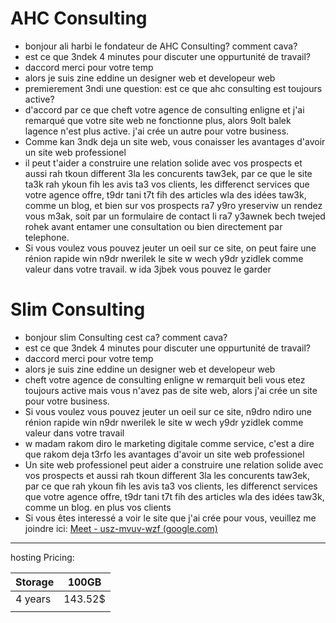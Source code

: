 # AHC Consulting
- bonjour ali harbi le fondateur de AHC Consulting? comment cava?
- est ce que 3ndek 4 minutes pour discuter une oppurtunité de travail?
- daccord merci pour votre temp
- alors je suis zine eddine un designer web et developeur web
- premierement 3ndi une question: est ce que ahc consulting est toujours active? 
- d'accord par ce que cheft votre agence de consulting enligne et j'ai remarqué que votre site web ne fonctionne plus, alors 9olt balek lagence n'est plus active. j'ai crée un autre pour votre business.
- Comme kan 3ndk deja un site web, vous conaisser les avantages d'avoir un site web professionel
- il peut t'aider a construire une relation solide avec vos prospects et aussi rah tkoun different 3la les concurents taw3ek, par ce que le site ta3k rah ykoun fih les avis ta3 vos clients, les differenct services que votre agence offre, t9dr tani t7t fih des articles wla des idées taw3k, comme un blog, et bien sur vos prospects ra7 y9ro yreserviw un rendez vous m3ak, soit par un formulaire de contact li ra7 y3awnek bech twejed rohek avant entamer une consultation ou bien directement par telephone.
- Si vous voulez vous pouvez jeuter un oeil sur ce site, on peut faire une rénion rapide win n9dr nwerilek le site w wech y9dr yzidlek comme valeur dans votre travail. w ida 3jbek vous pouvez le garder
# Slim Consulting
- bonjour slim Consulting cest ca? comment cava?
- est ce que 3ndek 4 minutes pour discuter une oppurtunité de travail?
- daccord merci pour votre temp
- alors je suis zine eddine un designer web et developeur web
- cheft votre agence de consulting enligne w remarquit beli vous etez toujours active mais vous n'avez pas de site web, alors j'ai crée un site pour votre business.
- Si vous voulez vous pouvez jeuter un oeil sur ce site, n9dro ndiro une rénion rapide win n9dr nwerilek le site w wech y9dr yzidlek comme valeur dans votre travail
- w madam rakom diro le marketing digitale comme service, c'est a dire que rakom deja t3rfo les avantages d'avoir un site web professionel
- Un site web professionel peut aider a construire une relation solide avec vos prospects et aussi rah tkoun different 3la les concurents taw3ek, par ce que rah ykoun fih les avis ta3 vos clients, les differenct services que votre agence offre, t9dr tani t7t fih des articles wla des idées taw3k, comme un blog. en plus vos clients
- Si vous êtes interessé a voir le site que j'ai crée pour vous, veuillez me joindre ici: [Meet - usz-mvuv-wzf (google.com)](https://meet.google.com/usz-mvuv-wzf)






--- 
hosting Pricing:

| Storage | 100GB   |
| ------- | ------- |
| 4 years | 143.52$ |
|         |         |
